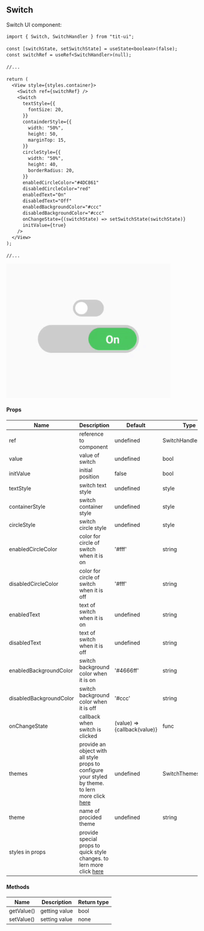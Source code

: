 ## Switch

Switch UI component:

```tsx
import { Switch, SwitchHandler } from "tit-ui";

const [switchState, setSwitchState] = useState<boolean>(false);
const switchRef = useRef<SwitchHandler>(null);

//...

return (
  <View style={styles.container}>
    <Switch ref={switchRef} />
    <Switch
      textStyle={{
        fontSize: 20,
      }}
      containderStyle={{
        width: "50%",
        height: 50,
        marginTop: 15,
      }}
      circleStyle={{
        width: "50%",
        height: 40,
        borderRadius: 20,
      }}
      enabledCircleColor="#4DC861"
      disabledCircleColor="red"
      enabledText="On"
      disabledText="Off"
      enabledBackgroundColor="#ccc"
      disabledBackgroundColor="#ccc"
      onChangeState={(switchState) => setSwitchState(switchState)}
      initValue={true}
    />
  </View>
);

//...
```

![alt switch](https://github.com/blnaxblachbl/tit-ui/blob/main/gifs/switch.gif?raw=true)

#### Props

| Name                    | Description                                                                                                                    | Default                      | Type               |
| ----------------------- | ------------------------------------------------------------------------------------------------------------------------------ | ---------------------------- | ------------------ |
| ref                     | reference to component                                                                                                         | undefined                    | SwitchHandler      |
| value                   | value of switch                                                                                                                | undefined                    | bool               |
| initValue               | initial position                                                                                                               | false                        | bool               |
| textStyle               | switch text style                                                                                                              | undefined                    | style              |
| containerStyle          | switch container style                                                                                                         | undefined                    | style              |
| circleStyle             | switch circle style                                                                                                            | undefined                    | style              |
| enabledCircleColor      | color for circle of switch when it is on                                                                                       | '#fff'                       | string             |
| disabledCircleColor     | color for circle of switch when it is off                                                                                      | '#fff'                       | string             |
| enabledText             | text of switch when it is on                                                                                                   | undefined                    | string             |
| disabledText            | text of switch when it is off                                                                                                  | undefined                    | string             |
| enabledBackgroundColor  | switch background color when it is on                                                                                          | '#4666ff'                    | string             |
| disabledBackgroundColor | switch background color when it is off                                                                                         | '#ccc'                       | string             |
| onChangeState           | callback when switch is clicked                                                                                                | (value) => {callback(value)} | func               |
| themes                  | provide an object with all style props to configure your styled by theme. to lern more click [here](https://ui.tit.dev/themes) | undefined                    | SwitchThemesObject |
| theme                   | name of procided theme                                                                                                         | undefined                    | string             |
| styles in props         | provide special props to quick style changes. to lern more click [here](https://ui.tit.dev/styles)                             |                              |                    |

#### Methods

| Name       | Description   | Return type |
| ---------- | ------------- | ----------- |
| getValue() | getting value | bool        |
| setValue() | setting value | none        |
